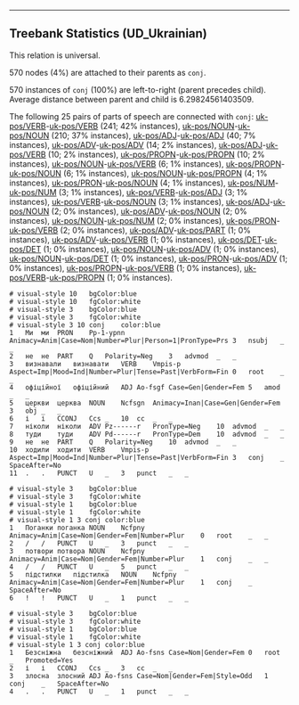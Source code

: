 

--------------------------------------------------------------------------------

## Treebank Statistics (UD_Ukrainian)

This relation is universal.

570 nodes (4%) are attached to their parents as `conj`.

570 instances of `conj` (100%) are left-to-right (parent precedes child).
Average distance between parent and child is 6.29824561403509.

The following 25 pairs of parts of speech are connected with `conj`: [uk-pos/VERB]()-[uk-pos/VERB]() (241; 42% instances), [uk-pos/NOUN]()-[uk-pos/NOUN]() (210; 37% instances), [uk-pos/ADJ]()-[uk-pos/ADJ]() (40; 7% instances), [uk-pos/ADV]()-[uk-pos/ADV]() (14; 2% instances), [uk-pos/ADJ]()-[uk-pos/VERB]() (10; 2% instances), [uk-pos/PROPN]()-[uk-pos/PROPN]() (10; 2% instances), [uk-pos/NOUN]()-[uk-pos/VERB]() (6; 1% instances), [uk-pos/PROPN]()-[uk-pos/NOUN]() (6; 1% instances), [uk-pos/NOUN]()-[uk-pos/PROPN]() (4; 1% instances), [uk-pos/PRON]()-[uk-pos/NOUN]() (4; 1% instances), [uk-pos/NUM]()-[uk-pos/NUM]() (3; 1% instances), [uk-pos/VERB]()-[uk-pos/ADJ]() (3; 1% instances), [uk-pos/VERB]()-[uk-pos/NOUN]() (3; 1% instances), [uk-pos/ADJ]()-[uk-pos/NOUN]() (2; 0% instances), [uk-pos/ADV]()-[uk-pos/NOUN]() (2; 0% instances), [uk-pos/NOUN]()-[uk-pos/NUM]() (2; 0% instances), [uk-pos/PRON]()-[uk-pos/VERB]() (2; 0% instances), [uk-pos/ADV]()-[uk-pos/PART]() (1; 0% instances), [uk-pos/ADV]()-[uk-pos/VERB]() (1; 0% instances), [uk-pos/DET]()-[uk-pos/DET]() (1; 0% instances), [uk-pos/NOUN]()-[uk-pos/ADV]() (1; 0% instances), [uk-pos/NOUN]()-[uk-pos/DET]() (1; 0% instances), [uk-pos/PRON]()-[uk-pos/ADV]() (1; 0% instances), [uk-pos/PROPN]()-[uk-pos/VERB]() (1; 0% instances), [uk-pos/VERB]()-[uk-pos/PROPN]() (1; 0% instances).


~~~ conllu
# visual-style 10	bgColor:blue
# visual-style 10	fgColor:white
# visual-style 3	bgColor:blue
# visual-style 3	fgColor:white
# visual-style 3 10 conj	color:blue
1	Ми	ми	PRON	Pp-1-ypnn	Animacy=Anim|Case=Nom|Number=Plur|Person=1|PronType=Prs	3	nsubj	_	_
2	не	не	PART	Q	Polarity=Neg	3	advmod	_	_
3	визнавали	визнавати	VERB	Vmpis-p	Aspect=Imp|Mood=Ind|Number=Plur|Tense=Past|VerbForm=Fin	0	root	_	_
4	офіційної	офіційний	ADJ	Ao-fsgf	Case=Gen|Gender=Fem	5	amod	_	_
5	церкви	церква	NOUN	Ncfsgn	Animacy=Inan|Case=Gen|Gender=Fem	3	obj	_	_
6	і	і	CCONJ	Ccs	_	10	cc	_	_
7	ніколи	ніколи	ADV	Pz------r	PronType=Neg	10	advmod	_	_
8	туди	туди	ADV	Pd------r	PronType=Dem	10	advmod	_	_
9	не	не	PART	Q	Polarity=Neg	10	advmod	_	_
10	ходили	ходити	VERB	Vmpis-p	Aspect=Imp|Mood=Ind|Number=Plur|Tense=Past|VerbForm=Fin	3	conj	_	SpaceAfter=No
11	.	.	PUNCT	U	_	3	punct	_	_

~~~


~~~ conllu
# visual-style 3	bgColor:blue
# visual-style 3	fgColor:white
# visual-style 1	bgColor:blue
# visual-style 1	fgColor:white
# visual-style 1 3 conj	color:blue
1	Поганки	поганка	NOUN	Ncfpny	Animacy=Anim|Case=Nom|Gender=Fem|Number=Plur	0	root	_	_
2	/	/	PUNCT	U	_	3	punct	_	_
3	потвори	потвора	NOUN	Ncfpny	Animacy=Anim|Case=Nom|Gender=Fem|Number=Plur	1	conj	_	_
4	/	/	PUNCT	U	_	5	punct	_	_
5	підстилки	підстилка	NOUN	Ncfpny	Animacy=Anim|Case=Nom|Gender=Fem|Number=Plur	1	conj	_	SpaceAfter=No
6	!	!	PUNCT	U	_	1	punct	_	_

~~~


~~~ conllu
# visual-style 3	bgColor:blue
# visual-style 3	fgColor:white
# visual-style 1	bgColor:blue
# visual-style 1	fgColor:white
# visual-style 1 3 conj	color:blue
1	Безсніжна	безсніжний	ADJ	Ao-fsns	Case=Nom|Gender=Fem	0	root	_	Promoted=Yes
2	і	і	CCONJ	Ccs	_	3	cc	_	_
3	злосна	злосний	ADJ	Ao-fsns	Case=Nom|Gender=Fem|Style=Odd	1	conj	_	SpaceAfter=No
4	.	.	PUNCT	U	_	1	punct	_	_

~~~


